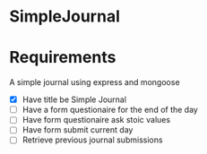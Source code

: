 # SimpleJournal

# Requirements

A simple journal using express and mongoose

- [x] Have title be Simple Journal
- [ ] Have a form questionaire for the end of the day
- [ ] Have form questionaire ask stoic values
- [ ] Have form submit current day
- [ ] Retrieve previous journal submissions
